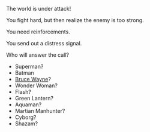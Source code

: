 The world is under attack!

You fight hard, but then realize the enemy is too strong.

You need reinforcements.

You send out a distress signal.

Who will answer the call?

  - Superman?
  - Batman
  - [Bruce Wayne](./batman/batman.md)?
  - Wonder Woman?
  - Flash?
  - Green Lantern?
  - Aquaman?
  - Martian Manhunter?
  - Cyborg?
  - Shazam?
